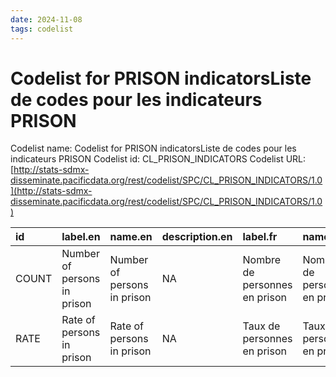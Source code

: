 ```yaml
---
date: 2024-11-08
tags: codelist
---
```


# Codelist for PRISON indicatorsListe de codes pour les indicateurs PRISON

Codelist name: Codelist for PRISON indicatorsListe de codes pour les indicateurs PRISON
Codelist id: CL_PRISON_INDICATORS
Codelist URL: [http://stats-sdmx-disseminate.pacificdata.org/rest/codelist/SPC/CL_PRISON_INDICATORS/1.0](http://stats-sdmx-disseminate.pacificdata.org/rest/codelist/SPC/CL_PRISON_INDICATORS/1.0)

|id    |label.en                    |name.en                     |description.en |label.fr                      |name.fr                       |description.fr |
|:-----|:---------------------------|:---------------------------|:--------------|:-----------------------------|:-----------------------------|:--------------|
|COUNT |Number of persons in prison |Number of persons in prison |NA             |Nombre de personnes en prison |Nombre de personnes en prison |NA             |
|RATE  |Rate of persons in prison   |Rate of persons in prison   |NA             |Taux de personnes en prison   |Taux de personnes en prison   |NA             |
